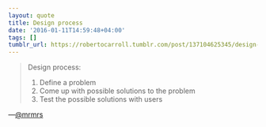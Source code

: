 ```yaml
---
layout: quote
title: Design process
date: '2016-01-11T14:59:48+04:00'
tags: []
tumblr_url: https://robertocarroll.tumblr.com/post/137104625345/design-process-1-define-a-problem-2-come-up
---
```

<blockquote>Design process:

1. Define a problem
2. Come up with possible solutions to the problem
3. Test the possible solutions with users
</blockquote>

&#8212;<a href="https://twitter.com/mrmrs_/status/681554650420523008">@mrmrs</a>
